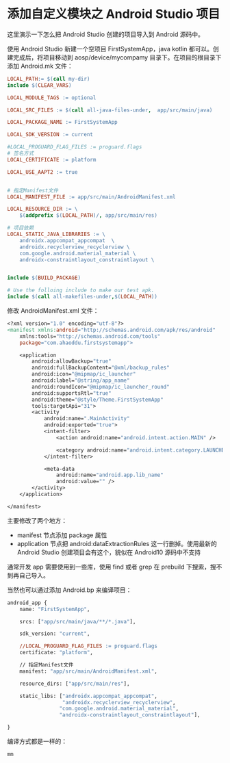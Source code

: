 # 添加自定义模块之 Android Studio 项目

这里演示一下怎么把 Android Studio 创建的项目导入到 Android 源码中。

使用 Android Studio 新建一个空项目 FirstSystemApp，java kotlin 都可以。创建完成后，将项目移动到 aosp/device/mycompamy 目录下。在项目的根目录下添加 Android.mk 文件：

```makefile
LOCAL_PATH:= $(call my-dir)
include $(CLEAR_VARS)

LOCAL_MODULE_TAGS := optional

LOCAL_SRC_FILES := $(call all-java-files-under,  app/src/main/java)

LOCAL_PACKAGE_NAME := FirstSystemApp

LOCAL_SDK_VERSION := current

#LOCAL_PROGUARD_FLAG_FILES := proguard.flags
# 签名方式
LOCAL_CERTIFICATE := platform

LOCAL_USE_AAPT2 := true


# 指定Manifest文件
LOCAL_MANIFEST_FILE := app/src/main/AndroidManifest.xml

LOCAL_RESOURCE_DIR := \
	$(addprefix $(LOCAL_PATH)/, app/src/main/res) 

# 项目依赖
LOCAL_STATIC_JAVA_LIBRARIES := \
	androidx.appcompat_appcompat  \
	androidx.recyclerview_recyclerview \
	com.google.android.material_material \
	androidx-constraintlayout_constraintlayout \


include $(BUILD_PACKAGE)

# Use the folloing include to make our test apk.
include $(call all-makefiles-under,$(LOCAL_PATH))

```

修改 AndroidManifest.xml 文件：

```makefile
<?xml version="1.0" encoding="utf-8"?>
<manifest xmlns:android="http://schemas.android.com/apk/res/android"
    xmlns:tools="http://schemas.android.com/tools"
    package="com.ahaoddu.firstsystemapp">

    <application
        android:allowBackup="true"
        android:fullBackupContent="@xml/backup_rules"
        android:icon="@mipmap/ic_launcher"
        android:label="@string/app_name"
        android:roundIcon="@mipmap/ic_launcher_round"
        android:supportsRtl="true"
        android:theme="@style/Theme.FirstSystemApp"
        tools:targetApi="31">
        <activity
            android:name=".MainActivity"
            android:exported="true">
            <intent-filter>
                <action android:name="android.intent.action.MAIN" />

                <category android:name="android.intent.category.LAUNCHER" />
            </intent-filter>

            <meta-data
                android:name="android.app.lib_name"
                android:value="" />
        </activity>
    </application>

</manifest>
```

主要修改了两个地方：

* manifest 节点添加 package 属性
* application 节点把 android:dataExtractionRules 这一行删掉。使用最新的 Android Studio 创建项目会有这个，貌似在 Android10 源码中不支持

通常开发 app 需要使用到一些库，使用 find 或者 grep 在 prebuild 下搜索，搜不到再自己导入。

当然也可以通过添加 Android.bp 来编译项目：

```makefile
android_app {
    name: "FirstSystemApp",

    srcs: ["app/src/main/java/**/*.java"],

    sdk_version: "current",

    //LOCAL_PROGUARD_FLAG_FILES := proguard.flags
    certificate: "platform",

    // 指定Manifest文件
    manifest: "app/src/main/AndroidManifest.xml",

    resource_dirs: ["app/src/main/res"],

    static_libs: ["androidx.appcompat_appcompat",
                  "androidx.recyclerview_recyclerview",
                 "com.google.android.material_material",
                 "androidx-constraintlayout_constraintlayout"],

}
```

编译方式都是一样的：

```makefile
mm
```
